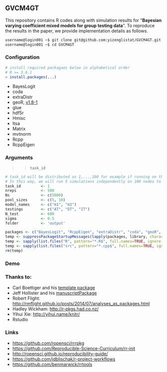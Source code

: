 ## GVCM4GT

This repository contains R codes along with simulation results for "**Bayesian varying coefficient mixed models for group testing data**". To reproduce the results in the paper, we provide implementation details as follows. 

```sh
username@login001 ~$ git clone git@github.com:yizenglistat/GVCM4GT.git
username@login001 ~$ cd GVCM4GT
```

### Configuration


```r
# install required packagaes below in alphabetical order
# R >= 3.6.1
> install.packages(...)
```

- BayesLogit
- coda
- extraDistr
- geoR, [v1.8-1](https://cran.r-project.org/src/contrib/Archive/geoR/geoR_1.8-1.tar.gz)
- glue
- hdf5r
- Hmisc
- ltsa
- Matrix
- mvtnorm
- Rcpp
- RcppEigen


### Arguments

>> `task_id`

```r
# task_id will be distributed as 1,...,100 for example if running on the cluster. 
# In this way, we will run 5 simulations independently on 100 nodes to have a total of 500 repetitions. 
task_id 		<- 1 						
nreps 			<- 500
Ns 				<- c(5000)
pool_sizes 		<- c(5, 10)
model_names 	<- c("m1", "m2")
testings 		<- c("AT", "DT", "IT")
N_test 			<- 600
sigma 			<- 0.5
folder 			<- 'output'

packages <- c("BayesLogit", "RcppEigen", "extraDistr", "coda", "geoR", "ltsa", "mvtnorm", "Matrix","hdf5r","Rcpp","glue", "Hmisc")
temp <- suppressPackageStartupMessages(lapply(packages, library, character.only = TRUE))
temp <- sapply(list.files("R", pattern="*.R$", full.names=TRUE, ignore.case=TRUE), function(x) source(x))
temp <- sapply(list.files("src", pattern="*.cpp$", full.names=TRUE, ignore.case=TRUE), function(x) sourceCpp(x))
rm(temp)
```

### Demo

### Thanks to:

* Carl Boettiger and his [template package](https://github.com/cboettig/template)
* Jeff Hollister and his [manuscriptPackage](https://github.com/jhollist/manuscriptPackage)
* Robert Flight: http://rmflight.github.io/posts/2014/07/analyses_as_packages.html
* Hadley Wickham: http://r-pkgs.had.co.nz/
* Yihui Xie: http://yihui.name/knitr/
* Rstudio


### Links

* https://github.com/ropensci/rrrpkg
* https://github.com/Reproducible-Science-Curriculum/rr-init
* http://ropensci.github.io/reproducibility-guide/
* https://github.com/jdblischak/r-project-workflows
* https://github.com/benmarwick/rrtools

